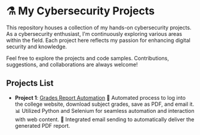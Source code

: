   # ⚗️ My Cybersecurity Projects

This repository houses a collection of my hands-on cybersecurity projects. As a cybersecurity enthusiast, I'm continuously exploring various areas within the field. Each project here reflects my passion for enhancing digital security and knowledge.

Feel free to explore the projects and code samples. Contributions, suggestions, and collaborations are always welcome!

## Projects List

- **Project 1**: [Grades Report Automation](https://github/Murali2602/Projects/Grades.py)
    🤖 Automated process to log into the college website, download subject grades, save as PDF, and email it.
    📊 Utilized Python and Selenium for seamless automation and interaction with web content.
    📧 Integrated email sending to automatically deliver the generated PDF report.
